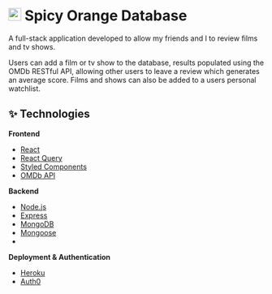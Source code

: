 # <img src="https://user-images.githubusercontent.com/38809859/162414196-deeabd5a-49e0-4e29-aba0-9e701bf4452d.png " data-canonical-src="https://user-images.githubusercontent.com/38809859/162414196-deeabd5a-49e0-4e29-aba0-9e701bf4452d.png " width="25" height="25" />  Spicy Orange Database

A full-stack application developed to allow my friends and I to review films and tv shows.

Users can add a film or tv show to the database, results populated using the OMDb RESTful API, allowing other users to leave a review which generates an average score. Films and shows can also be added to a users personal watchlist.

## ✨ Technologies

**Frontend**
- [React](https://reactjs.org/)
- [React Query](react-query.tanstack.com/)
- [Styled Components](https://styled-components.com/)
- [OMDb API](omdbapi.com/)

**Backend**
- [Node.js](https://nodejs.org/en/)
- [Express](https://expressjs.com/)
- [MongoDB](https://www.mongodb.com/)
- [Mongoose](https://www.mongodb.com/)
- 
**Deployment & Authentication**
- [Heroku](https://www.heroku.com/)
- [Auth0](auth0.com/)
